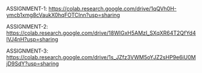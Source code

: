 ASSIGNMENT-1:   https://colab.research.google.com/drive/1qQVh0H-ymcb1xmg8cVaukX0hqFOTCInn?usp=sharing

ASSIGNMENT-2:   https://colab.research.google.com/drive/18WIGxH5AMzI_SXqXR64T2QfYd4lVJ4nH?usp=sharing

ASSIGNMENT-3:   https://colab.research.google.com/drive/1s_JZfz3VWM5oYJZ2sHP9e6iU0MjD9SdY?usp=sharing
